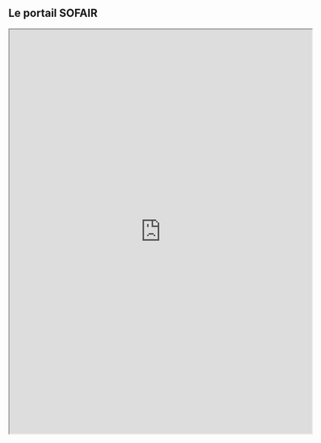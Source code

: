 ## Le portail SOFAIR
<div>
  <iframe id="SoFairPortal"
      title="Le portail SO FAIR"
      width="600"
      height="800"
      src="https://geosas.fr/sofair-dev/home">
  </iframe>
</div>
